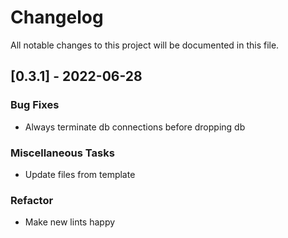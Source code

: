 # Changelog

All notable changes to this project will be documented in this file.

## [0.3.1] - 2022-06-28 

### Bug Fixes

- Always terminate db connections before dropping db

### Miscellaneous Tasks

- Update files from template

### Refactor

- Make new lints happy

